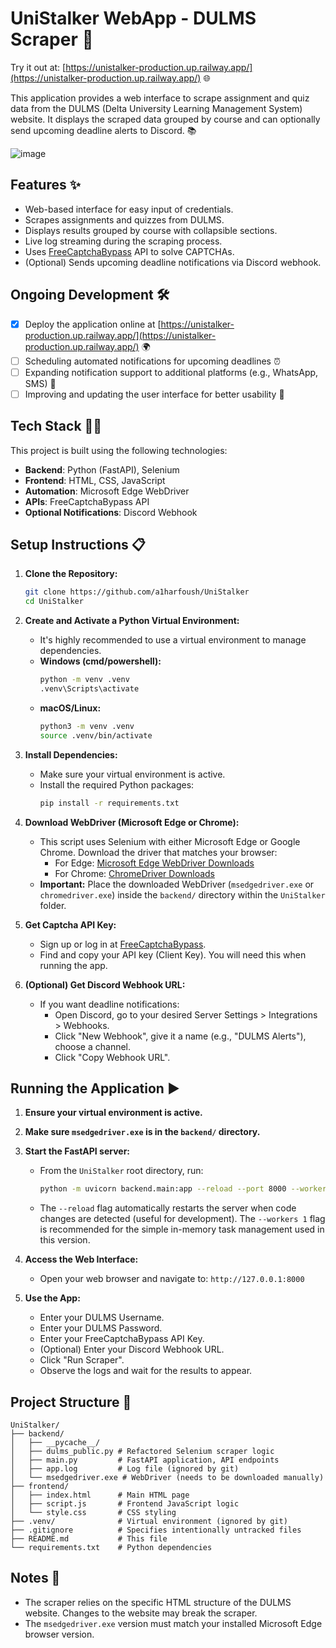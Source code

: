 # UniStalker WebApp - DULMS Scraper 🚀

Try it out at: [https://unistalker-production.up.railway.app/](https://unistalker-production.up.railway.app/) 🌐

This application provides a web interface to scrape assignment and quiz data from the DULMS (Delta University Learning Management System) website. It displays the scraped data grouped by course and can optionally send upcoming deadline alerts to Discord. 📚

![image](https://github.com/user-attachments/assets/166e685d-40c8-4e6f-ac6f-e7fc8b3651f3)

## Features ✨

*   Web-based interface for easy input of credentials.
*   Scrapes assignments and quizzes from DULMS.
*   Displays results grouped by course with collapsible sections.
*   Live log streaming during the scraping process.
*   Uses [FreeCaptchaBypass](https://freecaptchabypass.com/cp/index) API to solve CAPTCHAs.
*   (Optional) Sends upcoming deadline notifications via Discord webhook.

## Ongoing Development 🛠️

- [x] Deploy the application online at [https://unistalker-production.up.railway.app/](https://unistalker-production.up.railway.app/) 🌍
- [ ] Scheduling automated notifications for upcoming deadlines ⏰
- [ ] Expanding notification support to additional platforms (e.g., WhatsApp, SMS) 📱
- [ ] Improving and updating the user interface for better usability 🎨

## Tech Stack 🧑‍💻

This project is built using the following technologies:

- **Backend**: Python (FastAPI), Selenium
- **Frontend**: HTML, CSS, JavaScript
- **Automation**: Microsoft Edge WebDriver
- **APIs**: FreeCaptchaBypass API
- **Optional Notifications**: Discord Webhook

## Setup Instructions 📋

1.  **Clone the Repository:**
    ```bash
    git clone https://github.com/a1harfoush/UniStalker
    cd UniStalker
    ```

2.  **Create and Activate a Python Virtual Environment:**
    *   It's highly recommended to use a virtual environment to manage dependencies.
    *   **Windows (cmd/powershell):**
        ```bash
        python -m venv .venv
        .venv\Scripts\activate
        ```
    *   **macOS/Linux:**
        ```bash
        python3 -m venv .venv
        source .venv/bin/activate
        ```

3.  **Install Dependencies:**
    *   Make sure your virtual environment is active.
    *   Install the required Python packages:
        ```bash
        pip install -r requirements.txt
        ```

4. **Download WebDriver (Microsoft Edge or Chrome):**
    * This script uses Selenium with either Microsoft Edge or Google Chrome. Download the driver that matches your browser:
      - For Edge: [Microsoft Edge WebDriver Downloads](https://developer.microsoft.com/en-us/microsoft-edge/tools/webdriver/)
      - For Chrome: [ChromeDriver Downloads](https://sites.google.com/chromium.org/driver/)
    * **Important:** Place the downloaded WebDriver (`msedgedriver.exe` or `chromedriver.exe`) inside the `backend/` directory within the `UniStalker` folder.

5.  **Get Captcha API Key:**
    *   Sign up or log in at [FreeCaptchaBypass](https://freecaptchabypass.com/cp/index).
    *   Find and copy your API key (Client Key). You will need this when running the app.

6.  **(Optional) Get Discord Webhook URL:**
    *   If you want deadline notifications:
        *   Open Discord, go to your desired Server Settings > Integrations > Webhooks.
        *   Click "New Webhook", give it a name (e.g., "DULMS Alerts"), choose a channel.
        *   Click "Copy Webhook URL".

## Running the Application ▶️

1.  **Ensure your virtual environment is active.**
2.  **Make sure `msedgedriver.exe` is in the `backend/` directory.**
3.  **Start the FastAPI server:**
    *   From the `UniStalker` root directory, run:
        ```bash
        python -m uvicorn backend.main:app --reload --port 8000 --workers 1
        ```
    *   The `--reload` flag automatically restarts the server when code changes are detected (useful for development). The `--workers 1` flag is recommended for the simple in-memory task management used in this version.

4.  **Access the Web Interface:**
    *   Open your web browser and navigate to: `http://127.0.0.1:8000`

5.  **Use the App:**
    *   Enter your DULMS Username.
    *   Enter your DULMS Password.
    *   Enter your FreeCaptchaBypass API Key.
    *   (Optional) Enter your Discord Webhook URL.
    *   Click "Run Scraper".
    *   Observe the logs and wait for the results to appear.

## Project Structure 📂

```
UniStalker/
├── backend/
│   ├── __pycache__/
│   ├── dulms_public.py # Refactored Selenium scraper logic
│   ├── main.py         # FastAPI application, API endpoints
│   ├── app.log         # Log file (ignored by git)
│   └── msedgedriver.exe # WebDriver (needs to be downloaded manually)
├── frontend/
│   ├── index.html      # Main HTML page
│   ├── script.js       # Frontend JavaScript logic
│   └── style.css       # CSS styling
├── .venv/              # Virtual environment (ignored by git)
├── .gitignore          # Specifies intentionally untracked files
├── README.md           # This file
└── requirements.txt    # Python dependencies
```

## Notes 📝

*   The scraper relies on the specific HTML structure of the DULMS website. Changes to the website may break the scraper.
*   The `msedgedriver.exe` version must match your installed Microsoft Edge browser version.
